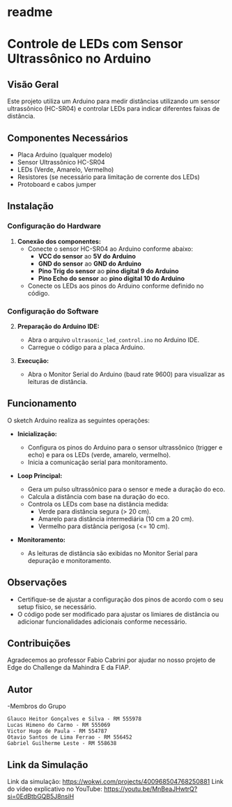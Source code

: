 # readme
# Controle de LEDs com Sensor Ultrassônico no Arduino

## Visão Geral

Este projeto utiliza um Arduino para medir distâncias utilizando um sensor ultrassônico (HC-SR04) e controlar LEDs para indicar diferentes faixas de distância.

## Componentes Necessários

- Placa Arduino (qualquer modelo)
- Sensor Ultrassônico HC-SR04
- LEDs (Verde, Amarelo, Vermelho)
- Resistores (se necessário para limitação de corrente dos LEDs)
- Protoboard e cabos jumper

## Instalação

### Configuração do Hardware

1. **Conexão dos componentes:**
   - Conecte o sensor HC-SR04 ao Arduino conforme abaixo:
     - **VCC do sensor** ao **5V do Arduino**
     - **GND do sensor** ao **GND do Arduino**
     - **Pino Trig do sensor** ao **pino digital 9 do Arduino**
     - **Pino Echo do sensor** ao **pino digital 10 do Arduino**
   - Conecte os LEDs aos pinos do Arduino conforme definido no código.

### Configuração do Software

2. **Preparação do Arduino IDE:**
   - Abra o arquivo `ultrasonic_led_control.ino` no Arduino IDE.
   - Carregue o código para a placa Arduino.

3. **Execução:**
   - Abra o Monitor Serial do Arduino (baud rate 9600) para visualizar as leituras de distância.

## Funcionamento

O sketch Arduino realiza as seguintes operações:

- **Inicialização:**
  - Configura os pinos do Arduino para o sensor ultrassônico (trigger e echo) e para os LEDs (verde, amarelo, vermelho).
  - Inicia a comunicação serial para monitoramento.

- **Loop Principal:**
  - Gera um pulso ultrassônico para o sensor e mede a duração do eco.
  - Calcula a distância com base na duração do eco.
  - Controla os LEDs com base na distância medida:
    - Verde para distância segura (> 20 cm).
    - Amarelo para distância intermediária (10 cm a 20 cm).
    - Vermelho para distância perigosa (<= 10 cm).

- **Monitoramento:**
  - As leituras de distância são exibidas no Monitor Serial para depuração e monitoramento.

## Observações

- Certifique-se de ajustar a configuração dos pinos de acordo com o seu setup físico, se necessário.
- O código pode ser modificado para ajustar os limiares de distância ou adicionar funcionalidades adicionais conforme necessário.

## Contribuições

Agradecemos ao professor Fabio Cabrini por ajudar no nosso projeto de Edge do Challenge da Mahindra E da FIAP.

## Autor

-Membros do Grupo

    Glauco Heitor Gonçalves e Silva - RM 555978
    Lucas Himeno do Carmo - RM 555069
    Victor Hugo de Paula - RM 554787
    Otavio Santos de Lima Ferrao - RM 556452
    Gabriel Guilherme Leste - RM 558638
## Link da Simulação
Link da simulação: https://wokwi.com/projects/400968504768250881
Link do vídeo explicativo no YouTube: https://youtu.be/MnBeaJHwtrQ?si=0EdBtbGQB5J8nsiH

